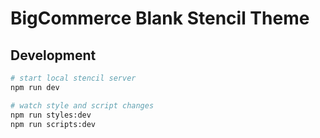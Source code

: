 # BigCommerce Blank Stencil Theme

## Development

```sh
# start local stencil server
npm run dev

# watch style and script changes
npm run styles:dev
npm run scripts:dev
```
